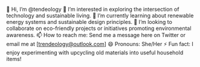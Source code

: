 👋 Hi, I’m @tendeology
👀 I’m interested in exploring the intersection of technology and sustainable living.
🌱 I’m currently learning about renewable energy systems and sustainable design principles.
💞️ I’m looking to collaborate on eco-friendly projects or initiatives promoting environmental awareness.
📫 How to reach me: Send me a message here on Twitter or email me at [trendeology@outlook.com]
😄 Pronouns: She/Her
⚡ Fun fact: I enjoy experimenting with upcycling old materials into useful household items!
